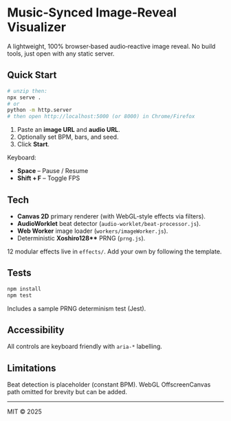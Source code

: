 
# Music‑Synced Image‑Reveal Visualizer

A lightweight, 100% browser‑based audio‑reactive image reveal. No build tools, just open with any static server.

## Quick Start

```bash
# unzip then:
npx serve .
# or
python -m http.server
# then open http://localhost:5000 (or 8000) in Chrome/Firefox
```

1. Paste an **image URL** and **audio URL**.
2. Optionally set BPM, bars, and seed.
3. Click **Start**.

Keyboard:
* **Space** – Pause / Resume
* **Shift + F** – Toggle FPS

## Tech

* **Canvas 2D** primary renderer (with WebGL‑style effects via filters).
* **AudioWorklet** beat detector (`audio-worklet/beat-processor.js`).
* **Web Worker** image loader (`workers/imageWorker.js`).
* Deterministic **Xoshiro128\*\*** PRNG (`prng.js`).

12 modular effects live in `effects/`. Add your own by following the template.

## Tests

```bash
npm install
npm test
```

Includes a sample PRNG determinism test (Jest).

## Accessibility

All controls are keyboard friendly with `aria-*` labelling.

## Limitations

Beat detection is placeholder (constant BPM). WebGL OffscreenCanvas path omitted for brevity but can be added.

---

MIT © 2025

